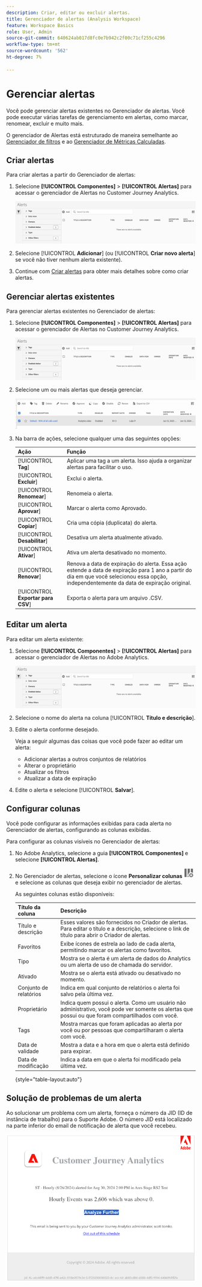 ```yaml
---
description: Criar, editar ou excluir alertas.
title: Gerenciador de alertas (Analysis Workspace)
feature: Workspace Basics
role: User, Admin
source-git-commit: 640624ab017d8fc0e7b942c2f00c71cf255c4296
workflow-type: tm+mt
source-wordcount: '562'
ht-degree: 7%

---
```


# Gerenciar alertas

Você pode gerenciar alertas existentes no Gerenciador de alertas. Você pode executar várias tarefas de gerenciamento em alertas, como marcar, renomear, excluir e muito mais.

O gerenciador de Alertas está estruturado de maneira semelhante ao [Gerenciador de filtros](/help/components/filters/manage-filters.md) e ao [Gerenciador de Métricas Calculadas](/help/components/calc-metrics/cm-workflow/cm-manager.md).

## Criar alertas

Para criar alertas a partir do Gerenciador de alertas:

1. Selecione **[!UICONTROL Componentes]** > **[!UICONTROL Alertas]** para acessar o gerenciador de Alertas no Customer Journey Analytics.

   ![](assets/alert-manager.png)

1. Selecione [!UICONTROL **Adicionar**] (ou [!UICONTROL **Criar novo alerta**] se você não tiver nenhum alerta existente).

1. Continue com [Criar alertas](/help/components/c-intelligent-alerts/alert-builder.md) para obter mais detalhes sobre como criar alertas.

## Gerenciar alertas existentes

Para gerenciar alertas existentes no Gerenciador de alertas:

1. Selecione **[!UICONTROL Componentes]** > **[!UICONTROL Alertas]** para acessar o gerenciador de Alertas no Customer Journey Analytics.

   ![](assets/alert-manager.png)

1. Selecione um ou mais alertas que deseja gerenciar.

   ![](assets/alert-manager-tasks.png)

1. Na barra de ações, selecione qualquer uma das seguintes opções:

   | Ação | Função |
   |---------|----------|
   | [!UICONTROL **Tag**] | Aplicar uma tag a um alerta. Isso ajuda a organizar alertas para facilitar o uso. |
   | [!UICONTROL **Excluir**] | Exclui o alerta. |
   | [!UICONTROL **Renomear**] | Renomeia o alerta. |
   | [!UICONTROL **Aprovar**] | Marcar o alerta como Aprovado. |
   | [!UICONTROL **Copiar**] | Cria uma cópia (duplicata) do alerta. |
   | [!UICONTROL **Desabilitar**] | Desativa um alerta atualmente ativado. |
   | [!UICONTROL **Ativar**] | Ativa um alerta desativado no momento. |
   | [!UICONTROL **Renovar**] | Renova a data de expiração do alerta. Essa ação estende a data de expiração para 1 ano a partir do dia em que você selecionou essa opção, independentemente da data de expiração original. |
   | [!UICONTROL **Exportar para CSV**] | Exporta o alerta para um arquivo .CSV. |

## Editar um alerta

Para editar um alerta existente:

1. Selecione **[!UICONTROL Componentes]** > **[!UICONTROL Alertas]** para acessar o gerenciador de Alertas no Adobe Analytics.

   ![](assets/alert-manager.png)

1. Selecione o nome do alerta na coluna [!UICONTROL **Título e descrição**].

1. Edite o alerta conforme desejado.

   Veja a seguir algumas das coisas que você pode fazer ao editar um alerta:

   * Adicionar alertas a outros conjuntos de relatórios
   * Alterar o proprietário
   * Atualizar os filtros
   * Atualizar a data de expiração

1. Edite o alerta e selecione [!UICONTROL **Salvar**].

## Configurar colunas

Você pode configurar as informações exibidas para cada alerta no Gerenciador de alertas, configurando as colunas exibidas.

Para configurar as colunas visíveis no Gerenciador de alertas:

1. No Adobe Analytics, selecione a guia **[!UICONTROL Componentes]** e selecione **[!UICONTROL Alertas]**.

1. No Gerenciador de alertas, selecione o ícone **Personalizar colunas** ![Ícone Personalizar colunas](assets/customize-columns-icon.png) e selecione as colunas que deseja exibir no gerenciador de alertas.

   As seguintes colunas estão disponíveis:

   | Título da coluna | Descrição |
   |---|---|
   | Título e descrição | Esses valores são fornecidos no Criador de alertas. Para editar o título e a descrição, selecione o link de título para abrir o Criador de alertas. |
   | Favoritos | Exibe ícones de estrela ao lado de cada alerta, permitindo marcar os alertas como favoritos. <!-- For more information, see [Mark calculated metrics as favorites](/help/components/c-calcmetrics/c-workflow/cm-workflow/cm-favorite.md). --> |
   | Tipo | Mostra se o alerta é um alerta de dados do Analytics ou um alerta de uso de chamada do servidor. |
   | Ativado | Mostra se o alerta está ativado ou desativado no momento. |
   | Conjunto de relatórios | Indica em qual conjunto de relatórios o alerta foi salvo pela última vez. |
   | Proprietário | Indica quem possui o alerta. Como um usuário não administrativo, você pode ver somente os alertas que possui ou que foram compartilhados com você. |
   | Tags | Mostra marcas que foram aplicadas ao alerta por você ou por pessoas que compartilharam o alerta com você. |
   | Data de validade | Mostra a data e a hora em que o alerta está definido para expirar. |
   | Data de modificação | Indica a data em que o alerta foi modificado pela última vez. |

   {style="table-layout:auto"}

   <!-- When "Last used" column is added, add this information as the description: Shows the date when the alert was last used. <p>This information can help you determine whether a component is valuable to users in your organization, where it is used, and if it needs to be deleted or modified.</p><p>Consider the following when viewing this column:</p><ul><li>This information does not include usage from the API, Report Builder, or Data Warehouse.</li><li>For some components, this column might not contain data if the component was last used prior to September 2023.</li></ul> -->

## Solução de problemas de um alerta

Ao solucionar um problema com um alerta, forneça o número da JID (ID de instância de trabalho) para o Suporte Adobe. O número JID está localizado na parte inferior do email de notificação de alerta que você recebeu.

![Email de alerta](assets/alerts-email.PNG)